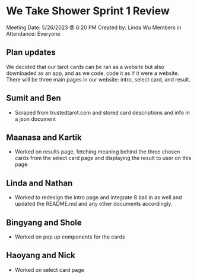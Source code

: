 # We Take Shower Sprint 1 Review

 Meeting Date: 5/26/2023 @ 6:20 PM
 Created by: Linda Wu
 Members in Attendance: Everyone

## Plan updates

We decided that our tarot cards can be ran as a website but also downloaded as an app, and as we code, code it as if it were a website. There will be three main pages in our website: intro, select card, and result.

## Sumit and Ben
- Scraped from trustedtarot.com and stored card descriptions and info in a json document

## Maanasa and Kartik
- Worked on results page, fetching meaning behind the three chosen cards from the select card page and displaying the result to user on this page.

## Linda and Nathan
- Worked to redesign the intro page and integrate 8 ball in as well and updated the README.md and any other documents accordingly.

## Bingyang and Shole
- Worked on pop up components for the cards

## Haoyang and Nick
- Worked on select card page